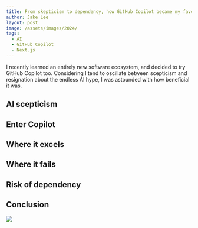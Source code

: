 ```yaml
---
title: From skepticism to dependency, how GitHub Copilot became my favourite colleague
author: Jake Lee
layout: post
image: /assets/images/2024/
tags:
  - AI
  - GitHub Copilot
  - Next.js
---
```


I recently learned an entirely new software ecosystem, and decided to try GitHub Copilot too. Considering I tend to oscillate between scepticism and resignation about the endless AI hype, I was astounded with how beneficial it was.

## AI scepticism

## Enter Copilot

## Where it excels

## Where it fails

## Risk of dependency

## Conclusion

[![](/assets/images/2024/example-thumbnail.png)](/assets/images/2024/example.png)
